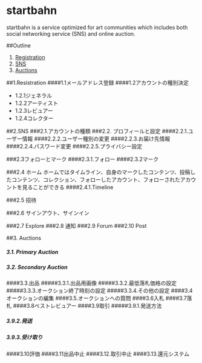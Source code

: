 **startbahn**
====
startbahn is a service optimized for art communities which includes both social networking service (SNS) and online auction.

##Outline
1. [Registration](#)
2. [SNS](#specifications)
3. [Auctions](#contribution)


##1.Resistration
####1.1メールアドレス登録
####1.2アカウントの種別決定
  - 1.2.1ジェネラル
  - 1.2.2アーティスト
  - 1.2.3レビュアー
  - 1.2.4コレクター
  
##2.SNS
###2.1.アカウントの種類
###2.2. プロフィールと設定
####2.2.1.ユーザー情報
####2.2.2.ユーザー種別の変更
####2.2.3.お届け先情報
####2.2.4.パスワード変更
####2.2.5.プライバシー設定

###2.3フォローとマーク
####2.3.1.フォロー
####2.3.2マーク

###2.4  ホーム
ホームではタイムライン、自身のマークしたコンテンツ、投稿したコンテンツ、コレクション、フォローしたアカウント、フォローされたアカウントを見ることができる
####2.4.1.Timeline

###2.5 招待

###2.6 サインアウト、サインイン

###2.7 Explore
###2.8 通知
###2.9 Forum
###2.10 Post

##3. Auctions
##### 3.1. Primary Auction
##### 3.2. Secondary Auction
####3.3.出品
#####3.3.1.出品用画像
#####3.3.2.最低落札価格の設定
#####3.3.3.オークション終了時刻の設定
#####3.3.4.その他の設定
####3.4オークションの編集
####3.5.オークションへの質問
####3.6入札
####3.7落札
####3.8ベストレビュアー
####3.9取引
#####3.9.1.発送方法
##### 3.9.2.発送
##### 3.9.3.受け取り
####3.10評価
####3.11出品中止
####3.12.取引中止
####3.13.還元システム

